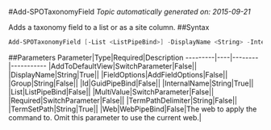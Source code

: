 #Add-SPOTaxonomyField
*Topic automatically generated on: 2015-09-21*

Adds a taxonomy field to a list or as a site column.
##Syntax
```powershell
Add-SPOTaxonomyField [-List <ListPipeBind>] -DisplayName <String> -InternalName <String> -TermSetPath <String> [-TermPathDelimiter <String>] [-Group <String>] [-Id <GuidPipeBind>] [-AddToDefaultView [<SwitchParameter>]] [-MultiValue [<SwitchParameter>]] [-Required [<SwitchParameter>]] [-FieldOptions <AddFieldOptions>] [-Web <WebPipeBind>]
```


##Parameters
Parameter|Type|Required|Description
---------|----|--------|-----------
|AddToDefaultView|SwitchParameter|False||
|DisplayName|String|True||
|FieldOptions|AddFieldOptions|False||
|Group|String|False||
|Id|GuidPipeBind|False||
|InternalName|String|True||
|List|ListPipeBind|False||
|MultiValue|SwitchParameter|False||
|Required|SwitchParameter|False||
|TermPathDelimiter|String|False||
|TermSetPath|String|True||
|Web|WebPipeBind|False|The web to apply the command to. Omit this parameter to use the current web.|
